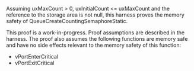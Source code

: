 Assuming uxMaxCount > 0, uxInitialCount <= uxMaxCount and the reference
to the storage area is not null,
this harness proves the memory safety of QueueCreateCountingSemaphoreStatic.

This proof is a work-in-progress.  Proof assumptions are described in
the harness.  The proof also assumes the following functions are
memory safe and have no side effects relevant to the memory safety of
this function:

* vPortEnterCritical
* vPortExitCritical
